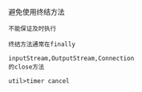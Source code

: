 
避免使用终结方法

    不能保证及时执行
    
    终结方法通常在finally
    
    inputStream,OutputStream,Connection
    的close方法
    
    util>timer cancel